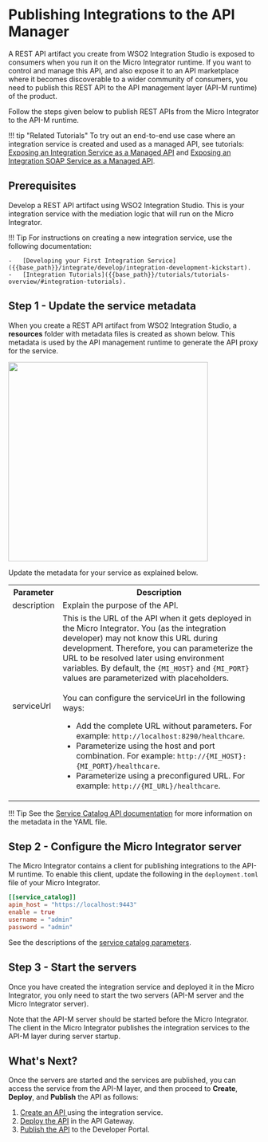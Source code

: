 # Publishing Integrations to the API Manager

A REST API artifact you create from WSO2 Integration Studio is exposed to consumers when you run it on the Micro Integrator runtime. If you want to control and manage this API, and also expose it to an API marketplace where it becomes discoverable to a wider community of consumers, you need to publish this REST API to the API management layer (API-M runtime) of the product.

Follow the steps given below to publish REST APIs from the Micro Integrator to the API-M runtime.

!!! tip "Related Tutorials"
        To try out an end-to-end use case where an integration service is created and used as a managed API, see tutorials: [Exposing an Integration Service as a Managed API]({{base_path}}/tutorials/integration-tutorials/service-catalog-tutorial) and [Exposing an Integration SOAP Service as a Managed API]({{base_path}}/tutorials/integration-tutorials/service-catalog-tutorial-for-proxy-services).

## Prerequisites

Develop a REST API artifact using WSO2 Integration Studio. This is your integration service with the mediation logic that will run on the Micro Integrator.

!!! Tip
    For instructions on creating a new integration service, use the following documentation: 

    -   [Developing your First Integration Service]({{base_path}}/integrate/develop/integration-development-kickstart).
    -   [Integration Tutorials]({{base_path}}/tutorials/tutorials-overview/#integration-tutorials).

## Step 1 - Update the service metadata

When you create a REST API artifact from WSO2 Integration Studio, a **resources** folder with metadata files is created as shown below. This metadata is used by the API management runtime to generate the API proxy for the service.

<img src="{{base_path}}/assets/img/integrate/tutorials/service-catalog/metadata-folder-service-catalog.png" width="400">

Update the metadata for your service as explained below.

<table>
    <tr>
        <th>
            Parameter
        </th>
        <th>
            Description
        </th>
    </tr>
    <tr>
        <td>
            description
        </td>
        <td>
            Explain the purpose of the API.
        </td>
    </tr>
    <tr>
        <td>
            serviceUrl
        </td>
        <td>
            This is the URL of the API when it gets deployed in the Micro Integrator. You (as the integration developer) may not know this URL during development. Therefore, you can parameterize the URL to be resolved later using environment variables. By default, the <code>{MI_HOST}</code> and <code>{MI_PORT}</code> values are parameterized with placeholders.</br></br>
            You can configure the serviceUrl in the following ways:
            <ul>
                <li>
                    Add the complete URL without parameters. For example: <code>http://localhost:8290/healthcare</code>.</br>
                </li>
                <li>
                    Parameterize using the host and port combination. For example: <code>http://{MI_HOST}:{MI_PORT}/healthcare</code>.
                </li>
                <li>
                    Parameterize using a preconfigured URL. For example: <code>http://{MI_URL}/healthcare</code>.
                </li>
            </ul>
        </td>
    </tr>
</table>

!!! Tip
    See the [Service Catalog API documentation]({{base_path}}/reference/product-apis/service-catalog-apis/service-catalog-v1/service-catalog-v1/) for more information on the metadata in the YAML file.

## Step 2 - Configure the Micro Integrator server

The Micro Integrator contains a client for publishing integrations to the API-M runtime. To enable this client, update the following in the `deployment.toml` file of your Micro Integrator.

```toml
[[service_catalog]]
apim_host = "https://localhost:9443"
enable = true
username = "admin"
password = "admin"
```

See the descriptions of the [service catalog parameters]({{base_path}}/reference/config-catalog-mi/#service-catalog-client).

## Step 3 - Start the servers

Once you have created the integration service and deployed it in the Micro Integrator, you only need to start the two servers (API-M server and the Micro Integrator server). 

Note that the API-M server should be started before the Micro Integrator. The client in the Micro Integrator publishes the integration services to the API-M layer during server startup.

## What's Next?

Once the servers are started and the services are published, you can access the service from the API-M layer, and then proceed to **Create**, **Deploy**, and **Publish** the API as follows:

1. [Create an API ]({{base_path}}/design/create-api/create-an-api-using-a-service) using the integration service.
2. [Deploy the API]({{base_path}}/deploy-and-publish/deploy-on-gateway/deploy-api/deploy-an-api) in the API Gateway.
3. [Publish the API]({{base_path}}/deploy-and-publish/publish-on-dev-portal/publish-an-api) to the Developer Portal.
